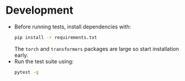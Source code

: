 # Development

- Before running tests, install dependencies with:
  ```bash
  pip install -r requirements.txt
  ```
  The `torch` and `transformers` packages are large so start installation early.
- Run the test suite using:
  ```bash
  pytest -q
  ```
